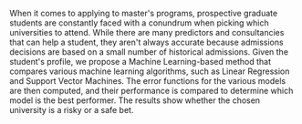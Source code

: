 When it comes to applying to master's programs, prospective graduate students are constantly faced with a conundrum when picking which universities to attend. While there are many predictors and consultancies that can help a student, they aren't always accurate because admissions decisions are based on a small number of historical admissions. Given the student's profile, we propose a Machine Learning-based method that compares various machine learning algorithms, such as Linear Regression and Support Vector Machines. The error functions for the various models are then computed, and their performance is compared to determine which model is the best performer. The results show whether the chosen university is a risky or a safe bet.
